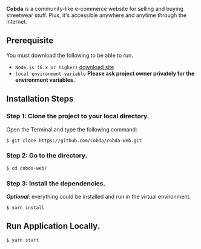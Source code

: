 **Cobda** is a community-like e-commerce website for selling and buying streetwear stuff. Plus, it's accessible anywhere and anytime through the internet.

## Prerequisite

You must download the following to be able to run.

- `Node.js (6.x or higher)` [download site](https://nodejs.org/en/download/package-manager/)
- `local environment variable` **Please ask project owner privately for the environment variables.**

## Installation Steps

### Step 1: Clone the project to your local directory.

Open the Terminal and type the following command:

    $ git clone https://github.com/Cobda/cobda-web.git

### Step 2: Go to the directory.

    $ cd cobda-web/

### Step 3: Install the dependencies.

***Optional***: everything could be installed and run in the virtual environment.

    $ yarn install

## Run Application Locally.

    $ yarn start




